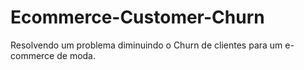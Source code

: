 # Ecommerce-Customer-Churn
Resolvendo um problema diminuindo o Churn de clientes para um e-commerce de moda.
